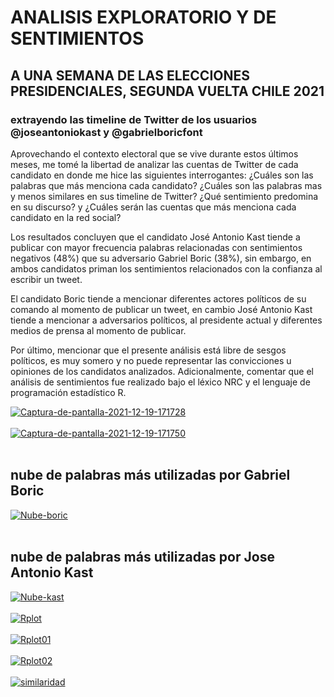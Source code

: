 # ANALISIS EXPLORATORIO Y DE SENTIMIENTOS
## A UNA SEMANA DE LAS ELECCIONES PRESIDENCIALES, SEGUNDA VUELTA CHILE 2021 
### extrayendo las timeline de Twitter de los usuarios @joseantoniokast y @gabrielboricfont

Aprovechando el contexto electoral que se vive durante estos últimos meses, me tomé la libertad de analizar las cuentas de Twitter de cada candidato en donde me hice las siguientes interrogantes: ¿Cuáles son las palabras que más menciona cada candidato? ¿Cuáles son las palabras mas y menos similares en sus timeline de Twitter? ¿Qué sentimiento predomina en su discurso? y ¿Cuáles serán las cuentas que más menciona cada candidato en la red social?

Los resultados concluyen que el candidato José Antonio Kast tiende a publicar con mayor frecuencia palabras relacionadas con sentimientos negativos (48%) que su adversario Gabriel Boric (38%), sin embargo, en ambos candidatos priman los sentimientos relacionados con la confianza al escribir un tweet.

El candidato Boric tiende a mencionar diferentes actores políticos de su comando al momento de publicar un tweet, en cambio José Antonio Kast tiende a mencionar a adversarios políticos, al presidente actual y diferentes medios de prensa al momento de publicar.

Por último, mencionar que el presente análisis está libre de sesgos políticos, es muy somero y no puede representar las convicciones u opiniones de los candidatos analizados. Adicionalmente, comentar que el análisis de sentimientos fue realizado bajo el léxico NRC y el lenguaje de programación estadístico R.

<a href="https://postimages.org/" target="_blank"><img src="https://i.postimg.cc/prMKcmxv/Captura-de-pantalla-2021-12-19-171728.png" alt="Captura-de-pantalla-2021-12-19-171728"/></a><br/><br/>
<a href="https://postimages.org/" target="_blank"><img src="https://i.postimg.cc/25JQvHKV/Captura-de-pantalla-2021-12-19-171750.png" alt="Captura-de-pantalla-2021-12-19-171750"/></a><br/><br/>

## nube de palabras más utilizadas por Gabriel Boric
<a href="https://postimages.org/" target="_blank"><img src="https://i.postimg.cc/sf5YQ49g/Nube-boric.png" alt="Nube-boric"/></a><br/><br/>
## nube de palabras más utilizadas por Jose Antonio Kast
<a href="https://postimages.org/" target="_blank"><img src="https://i.postimg.cc/QxsppK0k/Nube-kast.png" alt="Nube-kast"/></a><br/><br/>
<a href="https://postimages.org/" target="_blank"><img src="https://i.postimg.cc/fL9xvxG5/Rplot.png" alt="Rplot"/></a><br/><br/>
<a href="https://postimages.org/" target="_blank"><img src="https://i.postimg.cc/MppVL2kn/Rplot01.png" alt="Rplot01"/></a><br/><br/>
<a href="https://postimages.org/" target="_blank"><img src="https://i.postimg.cc/wTVDFxrK/Rplot02.png" alt="Rplot02"/></a><br/><br/>
<a href="https://postimages.org/" target="_blank"><img src="https://i.postimg.cc/prQzwPXF/similaridad.png" alt="similaridad"/></a><br/><br/>
